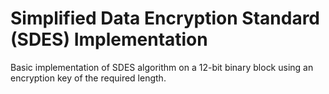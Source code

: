 # Simplified Data Encryption Standard (SDES) Implementation

Basic implementation of SDES algorithm on a 12-bit binary block using an encryption key of the required length.